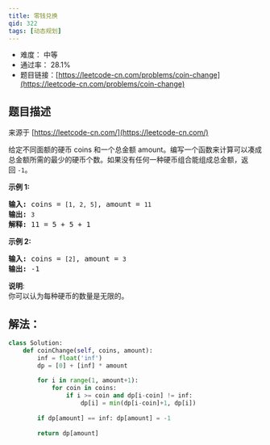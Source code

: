 ```yaml
---
title: 零钱兑换
qid: 322
tags: [动态规划]
---
```



- 难度： 中等
- 通过率： 28.1%
- 题目链接：[https://leetcode-cn.com/problems/coin-change](https://leetcode-cn.com/problems/coin-change)


## 题目描述

来源于 [https://leetcode-cn.com/](https://leetcode-cn.com/)

<p>给定不同面额的硬币 coins 和一个总金额 amount。编写一个函数来计算可以凑成总金额所需的最少的硬币个数。如果没有任何一种硬币组合能组成总金额，返回&nbsp;<code>-1</code>。</p>

<p><strong>示例&nbsp;1:</strong></p>

<pre><strong>输入: </strong>coins = <code>[1, 2, 5]</code>, amount = <code>11</code>
<strong>输出: </strong><code>3</code> 
<strong>解释:</strong> 11 = 5 + 5 + 1</pre>

<p><strong>示例 2:</strong></p>

<pre><strong>输入: </strong>coins = <code>[2]</code>, amount = <code>3</code>
<strong>输出: </strong>-1</pre>

<p><strong>说明</strong>:<br>
你可以认为每种硬币的数量是无限的。</p>


## 解法：

```python
class Solution:
    def coinChange(self, coins, amount):
        inf = float('inf')
        dp = [0] + [inf] * amount
        
        for i in range(1, amount+1):
            for coin in coins:
                if i >= coin and dp[i-coin] != inf:
                    dp[i] = min(dp[i-coin]+1, dp[i])
                    
        if dp[amount] == inf: dp[amount] = -1
            
        return dp[amount]
```